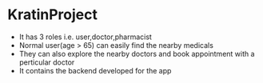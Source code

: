 # KratinProject
- It has 3 roles i.e. user,doctor,pharmacist
- Normal user(age > 65) can easily find the nearby medicals
- They can also explore the nearby doctors and book appointment with a perticular doctor
- It contains the backend developed for the app
